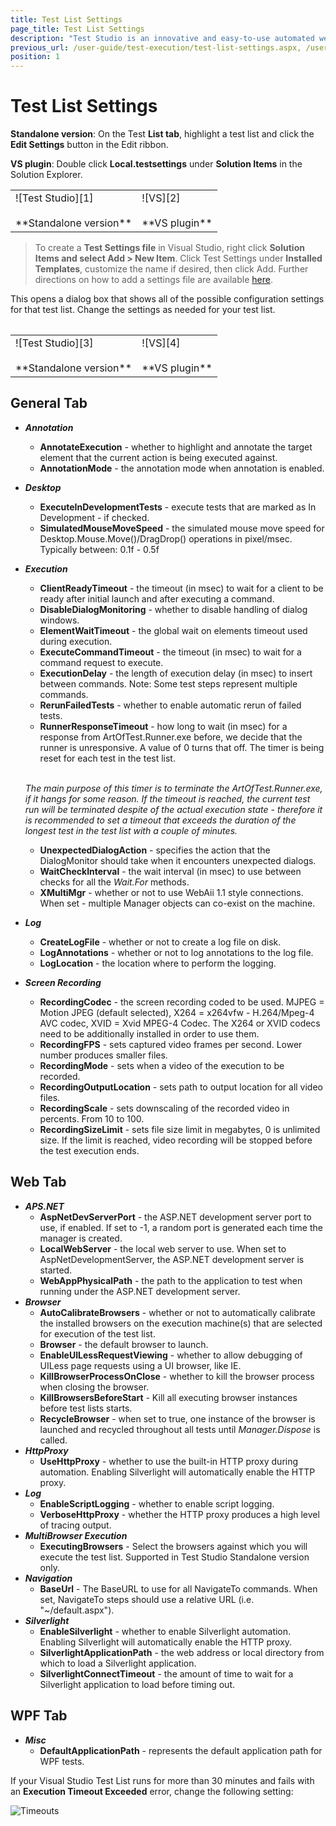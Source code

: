 ```yaml
---
title: Test List Settings
page_title: Test List Settings
description: "Test Studio is an innovative and easy-to-use automated web, WPF and load testing solution. Test Studio tests support essential technologies like ASP.NET AJAX, Silverlight, PHP and MVC. HTML5, Testing framework, functional testing, performance testing, load testing, exploratory testing, manual testing."
previous_url: /user-guide/test-execution/test-list-settings.aspx, /user-guide/test-execution/test-list-settings, /getting-started/test-execution/test-list-settings
position: 1
---
```

# Test List Settings #

**Standalone version**: On the Test **List tab**, highlight a test list and click the **Edit Settings** button in the Edit ribbon.

**VS plugin**: Double click **Local.testsettings** under **Solution Items** in the Solution Explorer.

<table id="no-table">
	<tr>
		<td>![Test Studio][1] <br><br>**Standalone version**</td>
		<td>![VS][2] <br><br>**VS plugin**</td>
	</tr>
<table>

> To create a **Test Settings file** in Visual Studio, right click **Solution Items and select Add > New Item**. Click Test Settings under **Installed Templates**, customize the name if desired, then click Add. Further directions on how to add a settings file are available <a href="/knowledge-base/visual-studio-kb/test-explorer-settings" target="_blank">here</a>.

This opens a dialog box that shows all of the possible configuration settings for that test list. Change the settings as needed for your test list.

<table id="no-table">
	<tr>
		<td>![Test Studio][3] <br><br>**Standalone version**</td>
		<td>![VS][4] <br><br>**VS plugin**</td>
	</tr>
<table>

## General Tab ##

* ***Annotation***
	* **AnnotateExecution** - whether to highlight and annotate the target element that the current action is being executed against.
	* **AnnotationMode** - the annotation mode when annotation is enabled.
* ***Desktop***
	* **ExecuteInDevelopmentTests** - execute tests that are marked as In Development - if checked.
	* **SimulatedMouseMoveSpeed** - the simulated mouse move speed for Desktop.Mouse.Move()/DragDrop() operations in pixel/msec. Typically between: 0.1f - 0.5f
* ***Execution***
	* **ClientReadyTimeout** - the timeout (in msec) to wait for a client to be ready after initial launch and after executing a command.
	* **DisableDialogMonitoring** - whether to disable handling of dialog windows.
	* **ElementWaitTimeout** - the global wait on elements timeout used during execution.
	* **ExecuteCommandTimeout** - the timeout (in msec) to wait for a command request to execute.
	* **ExecutionDelay** - the length of execution delay (in msec) to insert between commands. Note: Some test steps represent multiple commands.
	* **RerunFailedTests** - whether to enable automatic rerun of failed tests.
	* **RunnerResponseTimeout** - how long to wait (in msec) for a response from ArtOfTest.Runner.exe before, we decide that the runner is unresponsive. A value of 0 turns that off. The timer is being reset for each test in the test list. </br>
	
	</br>

	*The main purpose of this timer is to terminate the ArtOfTest.Runner.exe, if it hangs for some reason. If the timeout is reached, the current test run will be terminated despite of the actual execution state  - therefore it is recommended to set a timeout that exceeds the duration of the longest test in the test list with a couple of minutes.*
	* **UnexpectedDialogAction** - specifies the action that the DialogMonitor should take when it encounters unexpected dialogs.
	* **WaitCheckInterval** - the wait interval (in msec) to use between checks for all the *Wait.For* methods.
	* **XMultiMgr** - whether or not to use WebAii 1.1 style connections. When set - multiple Manager objects can co-exist on the machine.
* ***Log***
	* **CreateLogFile** - whether or not to create a log file on disk.
	* **LogAnnotations** - whether or not to log annotations to the log file.
	* **LogLocation** - the location where to perform the logging.
* ***Screen Recording***
	* **RecordingCodec** - the screen recording coded to be used. MJPEG = Motion JPEG (default selected), X264 = x264vfw - H.264/Mpeg-4 AVC codec, XVID = Xvid MPEG-4 Codec. The X264 or XVID codecs need to be additionally installed in order to use them.
	* **RecordingFPS** - sets captured video frames per second. Lower number produces smaller files.
	* **RecordingMode** - sets when a video of the execution to be recorded.
	* **RecordingOutputLocation** - sets path to output location for all video files.
	* **RecordingScale** - sets downscaling of the recorded video in percents. From 10 to 100.
	* **RecordingSizeLimit** - sets file size limit in megabytes, 0 is unlimited size. If the limit is reached, video recording will be stopped before the test execution ends.

## Web Tab ##

* ***APS.NET***
	* **AspNetDevServerPort** - the ASP.NET development server port to use, if enabled. If set to -1, a random port is generated each time the manager is created.
	* **LocalWebServer** - the local web server to use. When set to AspNetDevelopmentServer, the ASP.NET development server is started.
	* **WebAppPhysicalPath** - the path to the application to test when running under the ASP.NET development server.
* ***Browser***
	* **AutoCalibrateBrowsers** - whether or not to automatically calibrate the installed browsers on the execution machine(s) that are selected for execution of the test list. 
	* **Browser** - the default browser to launch.
	* **EnableUILessRequestViewing** - whether to allow debugging of UILess page requests using a UI browser, like IE.
	* **KillBrowserProcessOnClose** - whether to kill the browser process when closing the browser.
	* **KillBrowsersBeforeStart** - Kill all executing browser instances before test lists starts.
	* **RecycleBrowser** - when set to true, one instance of the browser is launched and recycled throughout all tests until *Manager.Dispose* is called.
* ***HttpProxy***
	* **UseHttpProxy** - whether to use the built-in HTTP proxy during automation. Enabling Silverlight will automatically enable the HTTP proxy.
* ***Log***
	* **EnableScriptLogging** - whether to enable script logging.
	* **VerboseHttpProxy** - whether the HTTP proxy produces a high level of tracing output.
* ***MultiBrowser Execution***
	* **ExecutingBrowsers** - Select the browsers against which you will execute the test list. Supported in Test Studio Standalone version only.
* ***Navigation***
	* **BaseUrl** - The BaseURL to use for all NavigateTo commands. When set, NavigateTo steps should use a relative URL (i.e. "~/default.aspx").
* ***Silverlight***
	* **EnableSilverlight** - whether to enable Silverlight automation. Enabling Silverlight will automatically enable the HTTP proxy.
	* **SilverlightApplicationPath** - the web address or local directory from which to load a Silverlight application.
	* **SilverlightConnectTimeout** - the amount of time to wait for a Silverlight application to load before timing out.

## WPF Tab ##

* ***Misc***
	* **DefaultApplicationPath** - represents the default application path for WPF tests.

If your Visual Studio Test List runs for more than 30 minutes and fails with an **Execution Timeout Exceeded** error, change the following setting:

![Timeouts][5]

[1]: /img/general-information/test-execution/test-list-settings/fig1.png
[2]: /img/general-information/test-execution/test-list-settings/fig2.png
[3]: /img/general-information/test-execution/test-list-settings/fig3.png
[4]: /img/general-information/test-execution/test-list-settings/fig4.png
[5]: /img/general-information/test-execution/test-list-settings/fig5.png